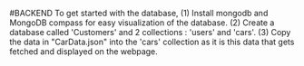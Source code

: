 #BACKEND
To get started with the database,
(1) Install mongodb and MongoDB compass for easy visualization of the database.
(2) Create a database called 'Customers' and 2 collections : 'users' and 'cars'.
(3) Copy the data in "CarData.json" into the 'cars' collection as it is this data that gets fetched and displayed on the webpage.

